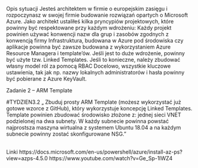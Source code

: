 Opis sytuacji Jesteś architektem w firmie o europejskim zasięgu i rozpoczynasz w swojej firmie budowanie rozwiązań opartych o Microsoft Azure. Jako architekt ustaliłeś kilka pryncypiów projektowych, które powinny być respektowane przy każdym wdrożeniu: Każdy projekt powinien używać konwencji nazw dla grup i zasobów zgodnych z konwencją firmy Infrastruktura, budowana w Azure pod środowiska czy aplikacje powinna być zawsze budowana z wykorzystaniem Azure Resource Managera i template’ów. Jeśli jest to duże wdrożenie, powinny być użyte tzw. Linked Templates. Jeśli to konieczne, należy zbudować własny model ról za pomocą RBAC Docelowo, wszystkie kluczowe ustawienia, tak jak np. nazwy lokalnych administratorów i hasła powinny być pobierane z Azure KeyVault.

Zadanie 2 – ARM Template 
  
#TYDZIEN3.2 „ Zbuduj prosty ARM Template (możesz wykorzystać już gotowe wzorce z GitHub), który wykorzystuje koncepcję Linked Templates. Template powinien zbudować środowisko złożone z: 
jednej sieci VNET  podzielonej na dwa subnety.  W każdy subnecie powinna powstać najprostsza maszyna wirtualna z systemem Ubuntu 18.04 a na każdym subnecie powinny zostać skonfigurowane NSG.” 
 
<br >
Linki 
https://docs.microsoft.com/en-us/powershell/azure/install-az-ps?view=azps-4.5.0 
https://www.youtube.com/watch?v=Ge_Sp-1lWZ4 

